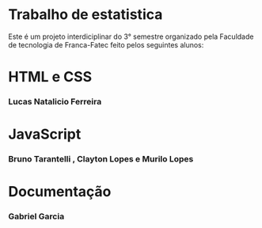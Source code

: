 # Trabalho de estatistica
Este é um projeto interdiciplinar do 3° semestre organizado pela Faculdade de tecnologia de Franca-Fatec
feito pelos seguintes alunos: 
<h1>HTML e CSS</h1>
  <h3>Lucas Natalicio Ferreira</h3>
<h1>JavaScript</h1>
  <h3>Bruno Tarantelli ,
  Clayton Lopes e Murilo Lopes</h3>
 <h1>Documentação</h1>
  <h3>Gabriel Garcia</h3>
